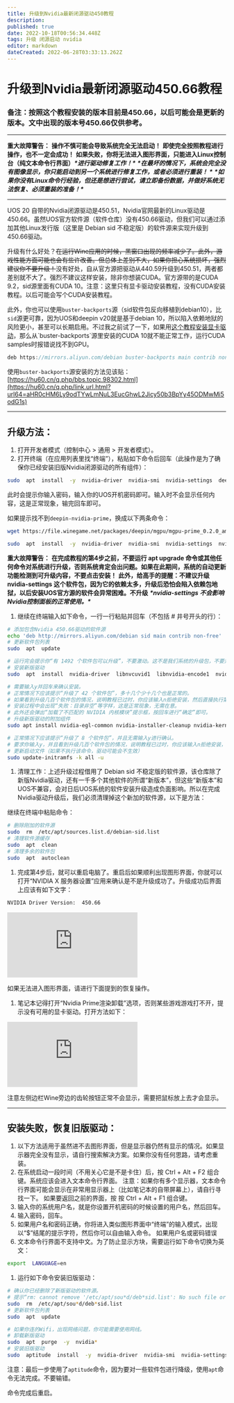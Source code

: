 ```yaml
---
title: 升级到Nvidia最新闭源驱动450教程
description: 
published: true
date: 2022-10-18T00:56:34.448Z
tags: 升级 闭源启动 nvidia
editor: markdown
dateCreated: 2022-06-28T03:33:13.262Z
---
```


# 升级到Nvidia最新闭源驱动450.66教程
### 备注：按照这个教程安装的版本目前是450.66，以后可能会是更新的版本。文中出现的版本号450.66仅供参考。

------

**重大故障警告：**
**操作不慎可能会导致系统完全无法启动！**
**即使完全按照教程进行操作，也不一定会成功！**
**如果失败，你将无法进入图形界面，只能进入Linux控制台（纯文本命令行界面）*****\*进行驱动修复工作！\****
***\*在最坏的情况下，系统会完全没有图像显示，你只能启动到另一个系统进行修复工作，或者必须进行重装！
\****
***\*如果你没有Linux命令行经验，但还是想进行尝试，请立即备份数据，并做好系统无法恢复、必须重装的准备！\****

------

UOS 20 自带的Nvidia闭源驱动是450.51，Nvidia官网最新的Linux驱动是450.66。虽然UOS官方软件源（软件仓库）没有450.66驱动，但我们可以通过添加其他Linux发行版（这里是 Debian sid 不稳定版）的软件源来实现升级到450.66驱动。

升级有什么好处？~~在运行Wine应用的时候，黑窗口出现的频率减少了。此外，游戏性能方面可能也会有些许改善。但总体上差别不大，如果你担心系统损坏，强烈建议你不要升级！~~没有好处，自从官方源把驱动从440.59升级到450.51，两者都差别就不大了。强烈不建议这样安装，除非你想装CUDA。官方源带的是CUDA 9.2，sid源里面有CUDA 10。注意：这里只有显卡驱动安装教程，没有CUDA安装教程。以后可能会写个CUDA安装教程。

此外，你也可以使用`buster-backports`源（sid软件包反向移植到debian10），比`sid`源更可靠，因为UOS和deepin v20就是基于debian 10，所以陷入依赖地狱的风险更小，甚至可以长期启用。不过我之前试了一下，如果用[这个教程安装显卡驱动](https://hu60.cn/q.php/link.url.html?url64=aHR0cHM6Ly9odTYwLmNuL3EucGhwL2Jicy50b3BpYy45NDgyOC4xLmh0bWw.)，那么从`buster-backports`源里安装的CUDA 10就不能正常工作，运行CUDA samples时报错说找不到GPU。

```swift
deb https://mirrors.aliyun.com/debian buster-backports main contrib non-free
```

使用`buster-backports`源安装的方法见该贴：[https://hu60.cn/q.php/bbs.topic.98302.html](https://hu60.cn/q.php/link.url.html?url64=aHR0cHM6Ly9odTYwLmNuL3EucGhwL2Jicy50b3BpYy45ODMwMi5odG1s)

------

## 升级方法：

1. 打开开发者模式（控制中心 > 通用 > 开发者模式）。
2. 打开终端（在应用列表里找“终端”），粘贴如下命令后回车（此操作是为了确保你已经安装旧版Nvidia闭源驱动的所有组件）：

```bash
sudo  apt  install  -y  nvidia-driver  nvidia-smi  nvidia-settings  deepin-nvidia-prime  nvidia-vulkan-icd  'vulkan-utils|vulkan-tools'  nvidia-driver-libs:i386  libnvidia-ml1:i386  libxnvctrl0:i386  libvulkan1  libvulkan1:i386
```

此时会提示你输入密码，输入你的UOS开机密码即可。输入时不会显示任何内容，这是正常现象，输完回车即可。

如果提示找不到`deepin-nvidia-prime`，换成以下两条命令：

```bash
wget https://file.winegame.net/packages/deepin/mgpu/mgpu-prime_0.2.0_amd64.deb

sudo  apt  install  -y  nvidia-driver  nvidia-smi  nvidia-settings  nvidia-vulkan-icd  'vulkan-utils|vulkan-tools'  nvidia-driver-libs:i386  libnvidia-ml1:i386  libxnvctrl0:i386  libvulkan1  libvulkan1:i386  ./mgpu-prime_0.2.0_amd64.deb
```

**重大故障警告：**
**在完成教程的第4步之前，不要运行 apt upgrade 命令或其他任何命令对系统进行升级，否则系统肯定会出问题。如果在此期间，系统的自动更新功能检测到可升级内容，不要点击安装！**
**此外，给高手的提醒：不建议升级 nvidia-settings 这个软件包，因为它的依赖太多，升级后恐怕会陷入依赖包地狱，以后安装UOS官方源的软件会异常困难。不升级** ***\*nvidia-settings 不会影响Nvidia控制面板的正常使用。\****

1. 继续在终端输入如下命令，一行一行粘贴并回车（不包括 # 井号开头的行）：

```bash
# 添加包含Nvidia 450.66驱动的软件源
echo 'deb http://mirrors.aliyun.com/debian sid main contrib non-free' | sudo tee /etc/apt/sources.list.d/debian-sid.list
# 更新软件包列表
sudo  apt  update

# 运行完会提示你“有 1492 个软件包可以升级”，不要激动。这不是我们系统的升级包，不要升级，否则系统肯定会出问题！
# 安装新版驱动
sudo  apt  install  nvidia-driver  libnvcuvid1  libnvidia-encode1  nvidia-vdpau-driver  vdpau-va-driver

# 需要输入y并回车来确认安装。
# 正常情况下应该提示“升级了 42 个软件包”，多十几个少十几个也是正常的。
# 如果看到升级几百个软件包的情况，说明教程已过时，你应该输入n拒绝安装，然后直接执行第4步的清理工作。
# 安装过程中会出现“失败：目录非空”等字样，这是正常现象，无需在意。
# 此外还会弹出“加载了不匹配的 NVIDIA 内核模块”提示框，按回车进行“确定”即可。
# 升级新版驱动的附加组件
sudo apt install nvidia-egl-common nvidia-installer-cleanup nvidia-kernel-common nvidia-legacy-check nvidia-modprobe nvidia-persistenced nvidia-support nvidia-vulkan-common libnvidia-ml1:i386

# 正常情况下应该提示“升级了 8 个软件包”，并且无需输入y进行确认。
# 要求你输入y，并且看到升级几百个软件包的情况，说明教程已过时，你应该输入n拒绝安装，然后直接执行第4步的清理工作。
# 更新启动文件（如果不执行该命令，驱动可能会不生效）
sudo update-initramfs -k all -u
```

1. 清理工作：上述升级过程借用了 Debian sid 不稳定版的软件源，该仓库除了新版Nvidia驱动，还有一千多个其他软件的所谓“新版本”，但这些“新版本”和UOS不兼容，会对日后UOS系统的软件安装升级造成负面影响。所以在完成Nvidia驱动升级后，我们必须清理掉这个新加的软件源，以下是方法：

继续在终端中粘贴命令：

```bash
# 删除刚加的软件源
sudo  rm  /etc/apt/sources.list.d/debian-sid.list
# 清理软件源缓存
sudo  apt  clean
# 清理多余的软件包
sudo  apt  autoclean
```

1. 完成第4步后，就可以重启电脑了。重启后如果顺利出现图形界面，你就可以打开“NVIDIA X 服务器设置”应用来确认是不是升级成功了。升级成功后界面上应该有如下文字：

```bash
NVIDIA Driver Version:  450.66
```

![点击查看大图](https://hu60.cn/q.php/link.img.html?url64=aHR0cDovL2ZpbGUuaHU2MC5jbi9maWxlL2hhc2gvcG5nLzM3YjM3ZTYwZDc1NGIyMGRiODJjZDk4MGNlNjlkM2FmMTIyMzk5LnBuZw..)

如果无法进入图形界面，请进行下面提到的恢复操作。

1. 笔记本记得打开“Nvidia Prime渲染卸载”选项，否则某些游戏游戏打不开，提示没有可用的显卡驱动。打开方法如下：

![图片.png](https://hu60.cn/q.php/link.img.html?url64=aHR0cDovL2ZpbGUuaHU2MC5jbi9maWxlL2hhc2gvcG5nLzkxNDI0YTkxMzRlYmE4ZTM3NmRhYmUxMTJiMTgxNjUzMTE3MjgzLnBuZw..)

注意左侧边栏Wine旁边的齿轮按钮正常不会显示，需要把鼠标放上去才会显示。

------

## 安装失败，恢复旧版驱动：

1. 以下方法适用于虽然进不去图形界面，但是显示器仍然有显示的情况。如果显示器完全没有显示，请自行搜索解决方案。如果你没有任何思路，请考虑重装。
2. 在系统启动一段时间（不用关心它是不是卡住）后，按 Ctrl + Alt + F2 组合键。系统应该会进入文本命令行界面。
   注意：如果你有多个显示器，文本命令行界面可能会显示在非常用显示器上（比如笔记本的自带屏幕上），请自行寻找一下。
   如果要返回之前的界面，按 按 Ctrl + Alt + F1 组合键。
3. 输入你的系统用户名，就是你设置开机密码的时候设置的用户名，然后回车。
4. 输入密码，回车。
5. 如果用户名和密码正确，你将进入类似图形界面中“终端”的输入模式，出现以“$”结尾的提示字符，然后你可以自由输入命令。
   如果用户名或密码错误
6. 文本命令行界面不支持中文。为了防止显示方块，需要运行如下命令切换为英文：

```bash
export  LANGUAGE=en
```

1. 运行如下命令安装旧版驱动：

```bash
# 确认你已经删除了新版驱动的软件源。
# 提示“rm: cannot remove '/etc/apt/sou*d/deb*sid.list': No such file or directory”是正常的，说明之前已经删了。
sudo  rm  /etc/apt/sou*d/deb*sid.list
# 更新软件包列表
sudo  apt  update

# 如果你连的Wifi，出现网络问题，你可能需要使用网线。
# 卸载新版驱动
sudo  apt  purge  -y  nvidia*
# 安装旧版驱动
sudo  aptitude  install  -y  nvidia-driver  nvidia-smi  nvidia-settings  deepin-nvidia-prime
```

注意：最后一步使用了`aptitude`命令，因为要对一些软件包进行降级，使用`apt`命令无法完成。不要输错。

命令完成后重启。
